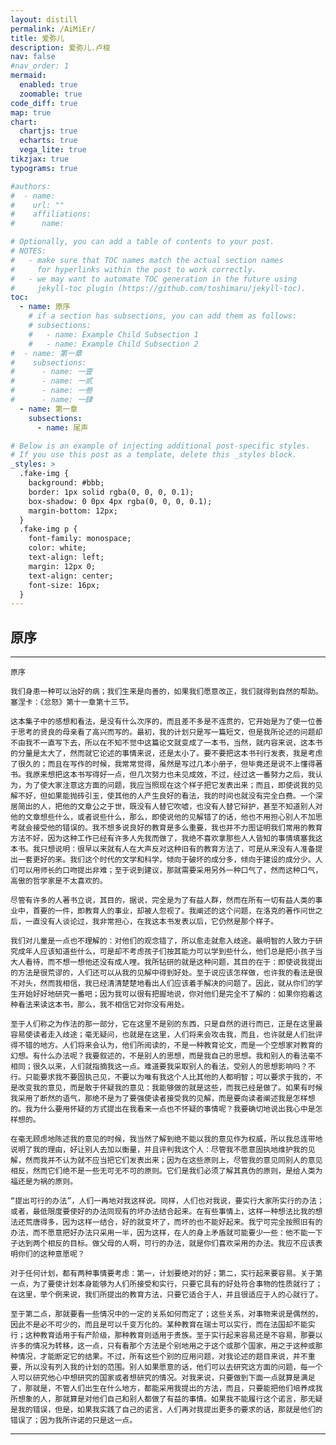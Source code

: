 ```yaml
---
layout: distill
permalink: /AiMiEr/
title: 爱弥儿
description: 爱弥儿.卢梭
nav: false
#nav_order: 1
mermaid:
  enabled: true
  zoomable: true
code_diff: true
map: true
chart:
  chartjs: true
  echarts: true
  vega_lite: true
tikzjax: true
typograms: true

#authors:
#  - name: 
#    url: ""
#    affiliations:
#      name: 

# Optionally, you can add a table of contents to your post.
# NOTES:
#   - make sure that TOC names match the actual section names
#     for hyperlinks within the post to work correctly.
#   - we may want to automate TOC generation in the future using
#     jekyll-toc plugin (https://github.com/toshimaru/jekyll-toc).
toc:
  - name: 原序
    # if a section has subsections, you can add them as follows:
    # subsections:
    #   - name: Example Child Subsection 1
    #   - name: Example Child Subsection 2
#  - name: 第一章
#    subsections:
#      - name: 一壹
#      - name: 一贰
#      - name: 一叁
#      - name: 一肆
  - name: 第一章
    subsections:
      - name: 尾声

# Below is an example of injecting additional post-specific styles.
# If you use this post as a template, delete this _styles block.
_styles: >
  .fake-img {
    background: #bbb;
    border: 1px solid rgba(0, 0, 0, 0.1);
    box-shadow: 0 0px 4px rgba(0, 0, 0, 0.1);
    margin-bottom: 12px;
  }
  .fake-img p {
    font-family: monospace;
    color: white;
    text-align: left;
    margin: 12px 0;
    text-align: center;
    font-size: 16px;
  }
---
```

## 原序

---
    原序

    我们身患一种可以治好的病；我们生来是向善的，如果我们愿意改正，我们就得到自然的帮助。
    塞涅卡：《忿怒》第十一章第十三节。

    这本集子中的感想和看法，是没有什么次序的，而且差不多是不连贯的，它开始是为了使一位善于思考的贤良的母亲看了高兴而写的。最初，我的计划只是写一篇短文，但是我所论述的问题却不由我不一直写下去，所以在不知不觉中这篇论文就变成了一本书，当然，就内容来说，这本书的分量是太大了，然而就它论述的事情来说，还是太小了。要不要把这本书刊行发表，我是考虑了很久的；而且在写作的时候，我常常觉得，虽然是写过几本小册子，但毕竟还是说不上懂得著书。我原来想把这本书写得好一点，但几次努力也未见成效，不过，经过这一番努力之后，我认为，为了使大家注意这方面的问题，我应当照现在这个样子把它发表出来；而且，即使说我的见解不好，但如果能抛砖引玉，使其他的人产生良好的看法，我的时间也就没有完全白费。一个深居简出的人，把他的文章公之于世，既没有人替它吹嘘，也没有人替它辩护，甚至不知道别人对他的文章想些什么，或者说些什么，那么，即使说他的见解错了的话，他也不用担心别人不加思考就会接受他的错误的。我不想多说良好的教育是多么重要，我也并不力图证明我们常用的教育方法不好，因为这种工作已经有许多人先我而做了，我绝不喜欢拿那些人人皆知的事情填塞我这本书。我只想说明：很早以来就有人在大声反对这种旧有的教育方法了，可是从来没有人准备提出一套更好的来。我们这个时代的文学和科学，倾向于破坏的成分多，倾向于建设的成分少。人们可以用师长的口吻提出非难；至于说到建议，那就需要采用另外一种口气了，然而这种口气，高傲的哲学家是不太喜欢的。

    尽管有许多的人著书立说，其目的，据说，完全是为了有益人群，然而在所有一切有益人类的事业中，首要的一件，即教育人的事业，却被人忽视了。我阐述的这个问题，在洛克的著作问世之后，一直没有人谈论过，我非常担心，在我这本书发表以后，它仍然是那个样子。

    我们对儿童是一点也不理解的：对他们的观念错了，所以愈走就愈入歧途。最明智的人致力于研究成年人应该知道些什么，可是却不考虑孩子们按其能力可以学到些什么，他们总是把小孩子当大人看待，而不想一想他还没有成人哩。我所钻研的就是这种问题，其目的在于：即使说我提出的方法是很荒谬的，人们还可以从我的见解中得到好处。至于说应该怎样做，也许我的看法是很不对头，然而我相信，我已经清清楚楚地看出人们应该着手解决的问题了。因此，就从你们的学生开始好好地研究一番吧；因为我可以很有把握地说，你对他们是完全不了解的：如果你抱着这种看法来读这本书，那么，我不相信它对你没有用处。

    至于人们称之为作法的那一部分，它在这里不是别的东西，只是自然的进行而已，正是在这里最容易使读者走入歧途；毫无疑问，也就是在这里，人们将来会攻击我，而且，也许就是人们批评得不错的地方。人们将来会认为，他们所阅读的，不是一种教育论文，而是一个空想家对教育的幻想。有什么办法呢？我要叙述的，不是别人的思想，而是我自己的思想。我和别人的看法毫不相同；很久以来，人们就指摘我这一点。难道要我采取别人的看法，受别人的思想影响吗？不行。只能要求我不要固执己见，不要以为唯有我这个人比其他的人都明智；可以要求于我的，不是改变我的意见，而是敢于怀疑我的意见：我能够做的就是这些，而我已经是做了。如果有时候我采用了断然的语气，那绝不是为了要强使读者接受我的见解，而是要向读者阐述我是怎样想的。我为什么要用怀疑的方式提出在我看来一点也不怀疑的事情呢？我要确切地说出我心中是怎样想的。

    在毫无顾虑地陈述我的意见的时候，我当然了解到绝不能以我的意见作为权威，所以我总连带地说明了我的理由，好让别人去加以衡量，并且评判我这个人：尽管我不愿意固执地维护我的见解，然而我并不认为就不应当把它们发表出来；因为在这些原则上，尽管我的意见同别人的意见相反，然而它们绝不是一些无可无不可的原则。它们是我们必须了解其真伪的原则，是给人类为福还是为祸的原则。

    “提出可行的办法”，人们一再地对我这样说。同样，人们也对我说，要实行大家所实行的办法；或者，最低限度要使好的办法同现有的坏办法结合起来。在有些事情上，这样一种想法比我的想法还荒唐得多，因为这样一结合，好的就变坏了，而坏的也不能好起来。我宁可完全按照旧有的办法，而不愿意把好办法只采用一半，因为这样，在人的身上矛盾就可能要少一些：他不能一下子达到两个相反的目标。做父母的人啊，可行的办法，就是你们喜欢采用的办法。我应不应该表明你们的这种意愿呢？

    对于任何计划，都有两种事情要考虑：第一，计划要绝对的好；第二，实行起来要容易。关于第一点，为了要使计划本身能够为人们所接受和实行，只要它具有的好处符合事物的性质就行了；在这里，举个例来说，我们所提出的教育方法，只要它适合于人，并且很适应于人的心就行了。

    至于第二点，那就要看一些情况中的一定的关系如何而定了；这些关系，对事物来说是偶然的，因此不是必不可少的，而且是可以千变万化的。某种教育在瑞士可以实行，而在法国却不能实行；这种教育适用于有产阶级，那种教育则适用于贵族。至于实行起来容易还是不容易，那要以许多的情况为转移，这一点，只有看那个方法是个别地用之于这个或那个国家，用之于这种或那种情况，才能断定它的结果。不过，所有这些个别的应用问题，对我论述的题目来说，并不重要，所以没有列入我的计划的范围。别人如果愿意的话，他们可以去研究这方面的问题，每一个人可以研究他心中想研究的国家或者想研究的情况。对我来说，只要做到下面一点就算是满足了，那就是，不管人们出生在什么地方，都能采用我提出的方法，而且，只要能把他们培养成我所想象的人，那就算是对他们自己和别人都做了有益的事情。如果我不能履行这个诺言，那无疑是我的错误，但是，如果我实践了自己的诺言，人们再对我提出更多的要求的话，那就是他们的错误了；因为我所许诺的只是这一点。
---
